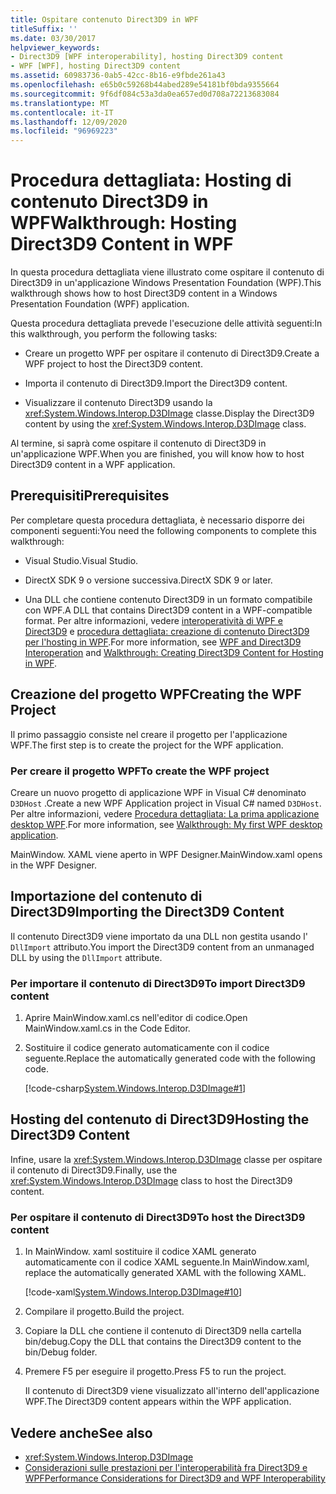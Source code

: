 ```yaml
---
title: Ospitare contenuto Direct3D9 in WPF
titleSuffix: ''
ms.date: 03/30/2017
helpviewer_keywords:
- Direct3D9 [WPF interoperability], hosting Direct3D9 content
- WPF [WPF], hosting Direct3D9 content
ms.assetid: 60983736-0ab5-42cc-8b16-e9fbde261a43
ms.openlocfilehash: e65b0c59268b44abed289e54181bf0bda9355664
ms.sourcegitcommit: 9f6df084c53a3da0ea657ed0d708a72213683084
ms.translationtype: MT
ms.contentlocale: it-IT
ms.lasthandoff: 12/09/2020
ms.locfileid: "96969223"
---
```

# <a name="walkthrough-hosting-direct3d9-content-in-wpf"></a><span data-ttu-id="3276e-102">Procedura dettagliata: Hosting di contenuto Direct3D9 in WPF</span><span class="sxs-lookup"><span data-stu-id="3276e-102">Walkthrough: Hosting Direct3D9 Content in WPF</span></span>

<span data-ttu-id="3276e-103">In questa procedura dettagliata viene illustrato come ospitare il contenuto di Direct3D9 in un'applicazione Windows Presentation Foundation (WPF).</span><span class="sxs-lookup"><span data-stu-id="3276e-103">This walkthrough shows how to host Direct3D9 content in a Windows Presentation Foundation (WPF) application.</span></span>

<span data-ttu-id="3276e-104">Questa procedura dettagliata prevede l'esecuzione delle attività seguenti:</span><span class="sxs-lookup"><span data-stu-id="3276e-104">In this walkthrough, you perform the following tasks:</span></span>

- <span data-ttu-id="3276e-105">Creare un progetto WPF per ospitare il contenuto di Direct3D9.</span><span class="sxs-lookup"><span data-stu-id="3276e-105">Create a WPF project to host the Direct3D9 content.</span></span>

- <span data-ttu-id="3276e-106">Importa il contenuto di Direct3D9.</span><span class="sxs-lookup"><span data-stu-id="3276e-106">Import the Direct3D9 content.</span></span>

- <span data-ttu-id="3276e-107">Visualizzare il contenuto Direct3D9 usando la <xref:System.Windows.Interop.D3DImage> classe.</span><span class="sxs-lookup"><span data-stu-id="3276e-107">Display the Direct3D9 content by using the <xref:System.Windows.Interop.D3DImage> class.</span></span>

 <span data-ttu-id="3276e-108">Al termine, si saprà come ospitare il contenuto di Direct3D9 in un'applicazione WPF.</span><span class="sxs-lookup"><span data-stu-id="3276e-108">When you are finished, you will know how to host Direct3D9 content in a WPF application.</span></span>

## <a name="prerequisites"></a><span data-ttu-id="3276e-109">Prerequisiti</span><span class="sxs-lookup"><span data-stu-id="3276e-109">Prerequisites</span></span>

<span data-ttu-id="3276e-110">Per completare questa procedura dettagliata, è necessario disporre dei componenti seguenti:</span><span class="sxs-lookup"><span data-stu-id="3276e-110">You need the following components to complete this walkthrough:</span></span>

- <span data-ttu-id="3276e-111">Visual Studio.</span><span class="sxs-lookup"><span data-stu-id="3276e-111">Visual Studio.</span></span>

- <span data-ttu-id="3276e-112">DirectX SDK 9 o versione successiva.</span><span class="sxs-lookup"><span data-stu-id="3276e-112">DirectX SDK 9 or later.</span></span>

- <span data-ttu-id="3276e-113">Una DLL che contiene contenuto Direct3D9 in un formato compatibile con WPF.</span><span class="sxs-lookup"><span data-stu-id="3276e-113">A DLL that contains Direct3D9 content in a WPF-compatible format.</span></span> <span data-ttu-id="3276e-114">Per altre informazioni, vedere [interoperatività di WPF e Direct3D9](wpf-and-direct3d9-interoperation.md) e [procedura dettagliata: creazione di contenuto Direct3D9 per l'hosting in WPF](walkthrough-creating-direct3d9-content-for-hosting-in-wpf.md).</span><span class="sxs-lookup"><span data-stu-id="3276e-114">For more information, see [WPF and Direct3D9 Interoperation](wpf-and-direct3d9-interoperation.md) and [Walkthrough: Creating Direct3D9 Content for Hosting in WPF](walkthrough-creating-direct3d9-content-for-hosting-in-wpf.md).</span></span>

## <a name="creating-the-wpf-project"></a><span data-ttu-id="3276e-115">Creazione del progetto WPF</span><span class="sxs-lookup"><span data-stu-id="3276e-115">Creating the WPF Project</span></span>

<span data-ttu-id="3276e-116">Il primo passaggio consiste nel creare il progetto per l'applicazione WPF.</span><span class="sxs-lookup"><span data-stu-id="3276e-116">The first step is to create the project for the WPF application.</span></span>

### <a name="to-create-the-wpf-project"></a><span data-ttu-id="3276e-117">Per creare il progetto WPF</span><span class="sxs-lookup"><span data-stu-id="3276e-117">To create the WPF project</span></span>

<span data-ttu-id="3276e-118">Creare un nuovo progetto di applicazione WPF in Visual C# denominato `D3DHost` .</span><span class="sxs-lookup"><span data-stu-id="3276e-118">Create a new WPF Application project in Visual C# named `D3DHost`.</span></span> <span data-ttu-id="3276e-119">Per altre informazioni, vedere [Procedura dettagliata: La prima applicazione desktop WPF](../getting-started/walkthrough-my-first-wpf-desktop-application.md).</span><span class="sxs-lookup"><span data-stu-id="3276e-119">For more information, see [Walkthrough: My first WPF desktop application](../getting-started/walkthrough-my-first-wpf-desktop-application.md).</span></span>

<span data-ttu-id="3276e-120">MainWindow. XAML viene aperto in WPF Designer.</span><span class="sxs-lookup"><span data-stu-id="3276e-120">MainWindow.xaml opens in the WPF Designer.</span></span>

## <a name="importing-the-direct3d9-content"></a><span data-ttu-id="3276e-121">Importazione del contenuto di Direct3D9</span><span class="sxs-lookup"><span data-stu-id="3276e-121">Importing the Direct3D9 Content</span></span>

<span data-ttu-id="3276e-122">Il contenuto Direct3D9 viene importato da una DLL non gestita usando l' `DllImport` attributo.</span><span class="sxs-lookup"><span data-stu-id="3276e-122">You import the Direct3D9 content from an unmanaged DLL by using the `DllImport` attribute.</span></span>

### <a name="to-import-direct3d9-content"></a><span data-ttu-id="3276e-123">Per importare il contenuto di Direct3D9</span><span class="sxs-lookup"><span data-stu-id="3276e-123">To import Direct3D9 content</span></span>

1. <span data-ttu-id="3276e-124">Aprire MainWindow.xaml.cs nell'editor di codice.</span><span class="sxs-lookup"><span data-stu-id="3276e-124">Open MainWindow.xaml.cs in the Code Editor.</span></span>

2. <span data-ttu-id="3276e-125">Sostituire il codice generato automaticamente con il codice seguente.</span><span class="sxs-lookup"><span data-stu-id="3276e-125">Replace the automatically generated code with the following code.</span></span>

    [!code-csharp[System.Windows.Interop.D3DImage#1](~/samples/snippets/csharp/VS_Snippets_Wpf/System.Windows.Interop.D3DImage/CS/window1.xaml.cs#1)]

## <a name="hosting-the-direct3d9-content"></a><span data-ttu-id="3276e-126">Hosting del contenuto di Direct3D9</span><span class="sxs-lookup"><span data-stu-id="3276e-126">Hosting the Direct3D9 Content</span></span>

<span data-ttu-id="3276e-127">Infine, usare la <xref:System.Windows.Interop.D3DImage> classe per ospitare il contenuto di Direct3D9.</span><span class="sxs-lookup"><span data-stu-id="3276e-127">Finally, use the <xref:System.Windows.Interop.D3DImage> class to host the Direct3D9 content.</span></span>

### <a name="to-host-the-direct3d9-content"></a><span data-ttu-id="3276e-128">Per ospitare il contenuto di Direct3D9</span><span class="sxs-lookup"><span data-stu-id="3276e-128">To host the Direct3D9 content</span></span>

1. <span data-ttu-id="3276e-129">In MainWindow. xaml sostituire il codice XAML generato automaticamente con il codice XAML seguente.</span><span class="sxs-lookup"><span data-stu-id="3276e-129">In MainWindow.xaml, replace the automatically generated XAML with the following XAML.</span></span>

    [!code-xaml[System.Windows.Interop.D3DImage#10](~/samples/snippets/csharp/VS_Snippets_Wpf/System.Windows.Interop.D3DImage/CS/window1.xaml#10)]

2. <span data-ttu-id="3276e-130">Compilare il progetto.</span><span class="sxs-lookup"><span data-stu-id="3276e-130">Build the project.</span></span>

3. <span data-ttu-id="3276e-131">Copiare la DLL che contiene il contenuto di Direct3D9 nella cartella bin/debug.</span><span class="sxs-lookup"><span data-stu-id="3276e-131">Copy the DLL that contains the Direct3D9 content to the bin/Debug folder.</span></span>

4. <span data-ttu-id="3276e-132">Premere F5 per eseguire il progetto.</span><span class="sxs-lookup"><span data-stu-id="3276e-132">Press F5 to run the project.</span></span>

    <span data-ttu-id="3276e-133">Il contenuto di Direct3D9 viene visualizzato all'interno dell'applicazione WPF.</span><span class="sxs-lookup"><span data-stu-id="3276e-133">The Direct3D9 content appears within the WPF application.</span></span>

## <a name="see-also"></a><span data-ttu-id="3276e-134">Vedere anche</span><span class="sxs-lookup"><span data-stu-id="3276e-134">See also</span></span>

- <xref:System.Windows.Interop.D3DImage>
- [<span data-ttu-id="3276e-135">Considerazioni sulle prestazioni per l'interoperabilità fra Direct3D9 e WPF</span><span class="sxs-lookup"><span data-stu-id="3276e-135">Performance Considerations for Direct3D9 and WPF Interoperability</span></span>](performance-considerations-for-direct3d9-and-wpf-interoperability.md)
